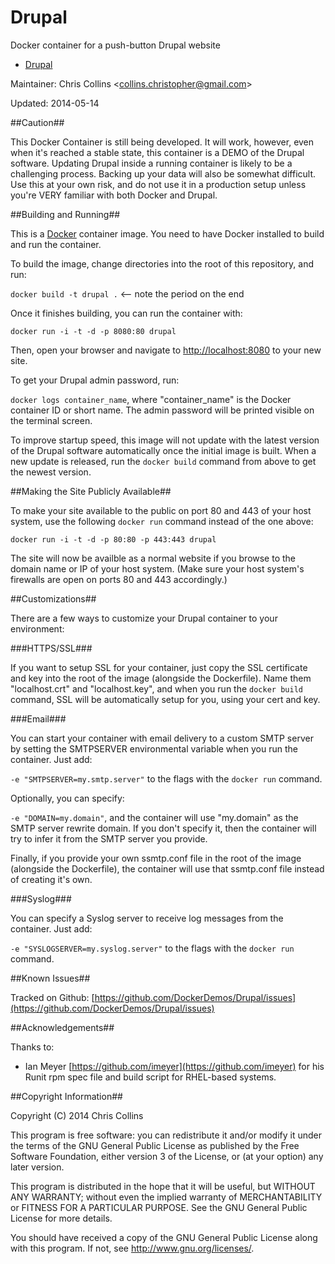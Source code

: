 Drupal
======

Docker container for a push-button Drupal website

* [Drupal](https://drupal.org/)

Maintainer: Chris Collins \<collins.christopher@gmail.com\>

Updated: 2014-05-14

##Caution##

This Docker Container is still being developed.  It will work, however, even when it's reached a stable state, this container is a DEMO of the Drupal software.  Updating Drupal inside a running container is likely to be a challenging process.  Backing up your data will also be somewhat difficult.  Use this at your own risk, and do not use it in a production setup unless you're VERY familiar with both Docker and Drupal.

##Building and Running##

This is a [Docker](http://docker.io) container image.  You need to have Docker installed to build and run the container.

To build the image, change directories into the root of this repository, and run:

`docker build -t drupal .`  <-- note the period on the end

Once it finishes building, you can run the container with:

`docker run -i -t -d -p 8080:80 drupal`

Then, open your browser and navigate to [http://localhost:8080](http://localhost:8080) to your new site.

To get your Drupal admin password, run:

`docker logs container_name`, where "container_name" is the Docker container ID or short name. The admin password will be printed visible on the terminal screen.

To improve startup speed, this image will not update with the latest version of the Drupal software automatically once the initial image is built.  When a new update is released, run the `docker build` command from above to get the newest version.

##Making the Site Publicly Available##

To make your site available to the public on port 80 and 443 of your host system, use the following `docker run` command instead of the one above:

`docker run -i -t -d -p 80:80 -p 443:443 drupal`

The site will now be availble as a normal website if you browse to the domain name or IP of your host system.  (Make sure your host system's firewalls are open on ports 80 and 443 accordingly.)

##Customizations##

There are a few ways to customize your Drupal container to your environment:

###HTTPS/SSL###

If you want to setup SSL for your container, just copy the SSL certificate and key into the root of the image (alongside the Dockerfile).  Name them "localhost.crt" and "localhost.key", and when you run the `docker build` command, SSL will be automatically setup for you, using your cert and key.

###Email###

You can start your container with email delivery to a custom SMTP server by setting the SMTPSERVER environmental variable when you run the container.  Just add:

`-e "SMTPSERVER=my.smtp.server"` to the flags with the `docker run` command.

Optionally, you can specify:

`-e "DOMAIN=my.domain"`, and the container will use "my.domain" as the SMTP server rewrite domain.  If you don't specify it, then the container will try to infer it from the SMTP server you provide.

Finally, if you provide your own ssmtp.conf file in the root of the image (alongside the Dockerfile), the container will use that ssmtp.conf file instead of creating it's own.

###Syslog###

You can specify a Syslog server to receive log messages from the container.  Just add:

`-e "SYSLOGSERVER=my.syslog.server"` to the flags with the `docker run` command.

##Known Issues##

Tracked on Github: [https://github.com/DockerDemos/Drupal/issues](https://github.com/DockerDemos/Drupal/issues)

##Acknowledgements##

Thanks to:

* Ian Meyer [https://github.com/imeyer](https://github.com/imeyer) for his Runit rpm spec file and build script for RHEL-based systems.

##Copyright Information##

Copyright (C) 2014 Chris Collins

This program is free software: you can redistribute it and/or modify it under the terms of the GNU General Public License as published by the Free Software Foundation, either version 3 of the License, or (at your option) any later version.

This program is distributed in the hope that it will be useful, but WITHOUT ANY WARRANTY; without even the implied warranty of MERCHANTABILITY or FITNESS FOR A PARTICULAR PURPOSE. See the GNU General Public License for more details.

You should have received a copy of the GNU General Public License along with this program. If not, see http://www.gnu.org/licenses/.
